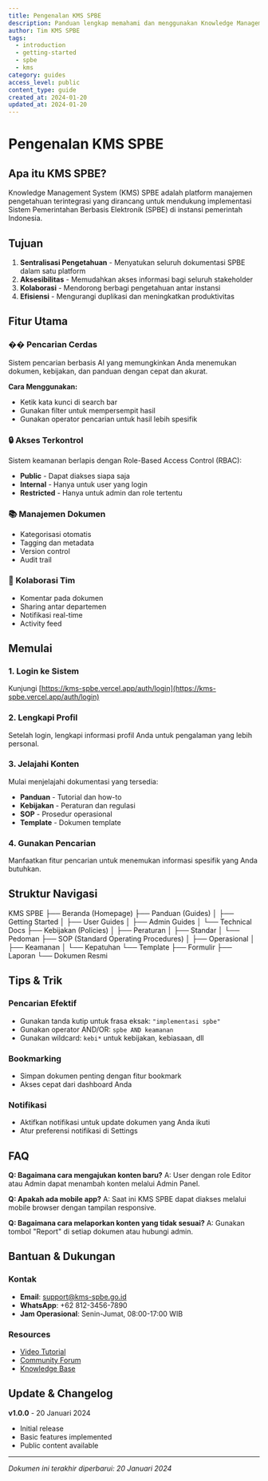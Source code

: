 ```yaml
---
title: Pengenalan KMS SPBE
description: Panduan lengkap memahami dan menggunakan Knowledge Management System SPBE
author: Tim KMS SPBE
tags:
  - introduction
  - getting-started
  - spbe
  - kms
category: guides
access_level: public
content_type: guide
created_at: 2024-01-20
updated_at: 2024-01-20
---
```


# Pengenalan KMS SPBE

## Apa itu KMS SPBE?

Knowledge Management System (KMS) SPBE adalah platform manajemen pengetahuan terintegrasi yang dirancang untuk mendukung implementasi Sistem Pemerintahan Berbasis Elektronik (SPBE) di instansi pemerintah Indonesia.

## Tujuan

1. **Sentralisasi Pengetahuan** - Menyatukan seluruh dokumentasi SPBE dalam satu platform
2. **Aksesibilitas** - Memudahkan akses informasi bagi seluruh stakeholder
3. **Kolaborasi** - Mendorong berbagi pengetahuan antar instansi
4. **Efisiensi** - Mengurangi duplikasi dan meningkatkan produktivitas

## Fitur Utama

### �� Pencarian Cerdas
Sistem pencarian berbasis AI yang memungkinkan Anda menemukan dokumen, kebijakan, dan panduan dengan cepat dan akurat.

**Cara Menggunakan:**
- Ketik kata kunci di search bar
- Gunakan filter untuk mempersempit hasil
- Gunakan operator pencarian untuk hasil lebih spesifik

### 🔒 Akses Terkontrol
Sistem keamanan berlapis dengan Role-Based Access Control (RBAC):
- **Public** - Dapat diakses siapa saja
- **Internal** - Hanya untuk user yang login
- **Restricted** - Hanya untuk admin dan role tertentu

### 📚 Manajemen Dokumen
- Kategorisasi otomatis
- Tagging dan metadata
- Version control
- Audit trail

### 👥 Kolaborasi Tim
- Komentar pada dokumen
- Sharing antar departemen
- Notifikasi real-time
- Activity feed

## Memulai

### 1. Login ke Sistem
Kunjungi [https://kms-spbe.vercel.app/auth/login](https://kms-spbe.vercel.app/auth/login)

### 2. Lengkapi Profil
Setelah login, lengkapi informasi profil Anda untuk pengalaman yang lebih personal.

### 3. Jelajahi Konten
Mulai menjelajahi dokumentasi yang tersedia:
- **Panduan** - Tutorial dan how-to
- **Kebijakan** - Peraturan dan regulasi
- **SOP** - Prosedur operasional
- **Template** - Dokumen template

### 4. Gunakan Pencarian
Manfaatkan fitur pencarian untuk menemukan informasi spesifik yang Anda butuhkan.

## Struktur Navigasi
KMS SPBE
├── Beranda (Homepage)
├── Panduan (Guides)
│ ├── Getting Started
│ ├── User Guides
│ ├── Admin Guides
│ └── Technical Docs
├── Kebijakan (Policies)
│ ├── Peraturan
│ ├── Standar
│ └── Pedoman
├── SOP (Standard Operating Procedures)
│ ├── Operasional
│ ├── Keamanan
│ └── Kepatuhan
└── Template
├── Formulir
├── Laporan
└── Dokumen Resmi

## Tips & Trik

### Pencarian Efektif
- Gunakan tanda kutip untuk frasa eksak: `"implementasi spbe"`
- Gunakan operator AND/OR: `spbe AND keamanan`
- Gunakan wildcard: `kebi*` untuk kebijakan, kebiasaan, dll

### Bookmarking
- Simpan dokumen penting dengan fitur bookmark
- Akses cepat dari dashboard Anda

### Notifikasi
- Aktifkan notifikasi untuk update dokumen yang Anda ikuti
- Atur preferensi notifikasi di Settings

## FAQ

**Q: Bagaimana cara mengajukan konten baru?**
A: User dengan role Editor atau Admin dapat menambah konten melalui Admin Panel.

**Q: Apakah ada mobile app?**
A: Saat ini KMS SPBE dapat diakses melalui mobile browser dengan tampilan responsive.

**Q: Bagaimana cara melaporkan konten yang tidak sesuai?**
A: Gunakan tombol "Report" di setiap dokumen atau hubungi admin.

## Bantuan & Dukungan

### Kontak
- **Email**: support@kms-spbe.go.id
- **WhatsApp**: +62 812-3456-7890
- **Jam Operasional**: Senin-Jumat, 08:00-17:00 WIB

### Resources
- [Video Tutorial](https://youtube.com/@kms-spbe)
- [Community Forum](https://forum.kms-spbe.go.id)
- [Knowledge Base](https://kb.kms-spbe.go.id)

## Update & Changelog

**v1.0.0** - 20 Januari 2024
- Initial release
- Basic features implemented
- Public content available

---

*Dokumen ini terakhir diperbarui: 20 Januari 2024*
